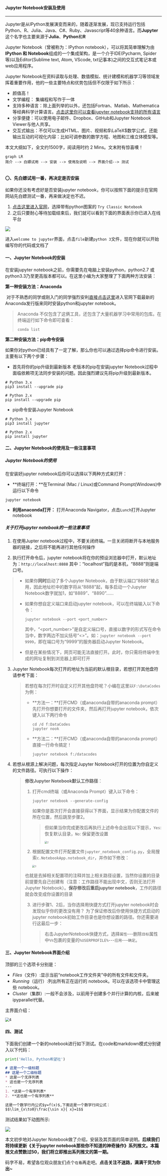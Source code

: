 #### Jupyter Notebook安装及使用

---

Jupyter是从IPython发展演变而来的，随着逐渐发展，现已支持运行包括Python、R、Julia、Java、C#、Ruby、Javascript等40余种语言。而**Jupyter**这个名字也主要来源于**Julia**、**Python**和**R**

Jupyter Notebook（曾被称为：IPython notebook），可以将其简单理解为由**IPython 和 Notebook**组成的一个集成架构，是一个介于IDE(Pycharm, Spider等)以及Editor(Sublime text, Atom, VScode, txt记事本)之间的交互式笔记本或web应用程序。

Jupyter Notebook在资料读取与处理、数值模拟、统计建模和机器学习等领域发挥着重要作用，他的一些主要特点和优势包括但不仅限于如下所示：

* 颜值高！
* 文学编程： 集编程和写作于一体
* 支持多种语言：除上面列举的以外，还包括Fortran、Matlab、Mathematica等经典科学计算语言。[点击这里你可以查看jupyter notebook支持的所有语言](https://github.com/jupyter/jupyter/wiki/Jupyter-kernels)
* 分享便捷：可以使用电子邮件、Dropbox、GitHub和Jupyter Notebook Viewer与他人共享。
* 交互式输出：不仅可以生成HTML、图片、视频和$\LaTeX$数学公式，还能输出互动的可视化内容：比如可调参数的数学方程、地图和三维立体模型等。

本文大纲如下，全文约1500字，阅读用时约 2 Mins。文末附有惊喜噢！

```mermaid
graph LR
简介 --> 白嫖试用 --> 安装 --> 使用及说明 --> 界面介绍--> 测试


```

#### 〇、先白嫖试用一番，再决定是否安装

如果你还没有考虑好是否安装jupyter notebook，你可以按照下面的提示在官网网站先白嫖测试一番，再来做决定也不迟。

1. [点击这里进入官网](https://jupyter.org/try)，选择带有python图案的 `Try Classic Notebook`
2. 之后只要耐心等待加载结束后，我们就可以看到下面的界面表示你已进入在线平台

![](1.png)

进入`welcome to jupyter`界面，点击`file`新建`python 3`文件，现在你就可以开始编写你的代码或文档了

#### 一、Jupyter Notebook的安装

在安装jupyter notebook之前，你需要先在电脑上安装python，python2.7 或python3.3乃至更高版本都可以。在这里小编为大家整理了下面两种方法安装：

**第一种安装方法：Anaconda**

​	对于不熟悉的同学或刚入门的同学强烈安利[直接点击这里]()进入官网下载最新的Anaconda发行版来同时安装python和jupyter  notebook。

> Anaconda 不仅包含了这俩工具，还包含了大量机器学习中常用的包库。在终端运行如下命令即可查看：
>
> ```
> conda list
> ```

**第二种安装方法：pip命令安装**

​		如果你对python已经具有了一定了解，那么你也可以通过选择pip命令进行安装。主要有以下两个步骤：

* 首先将你的pip升级到最新版本
  老版本的pip在安装jupyter Notebook过程中面临依赖项无法同步安装的问题。因此强烈建议先将pip升级到最新版本。

```
# Python 3.x 
pip3 install --upgrade pip

# Python 2.x
pip install --upgrade pip
```

* pip命令安装Jupyter Notebook

```
# Python 3.x
pip3 install jupyter

# Python 2.x
pip install jupyter
```

#### 二、Jupyter Notebook的使用及一些注意事项

##### Jupyter Notebook的使用

在安装好jupyter notebook后你可以选择以下两种方式来打开：

* **终端打开：**在Terminal (Mac / Linux)或Command Prompt(Windows)中运行以下命令

```
jupyter notebook
```

* **利用anaconda打开：** 打开Anaconda Navigator，点击`Lunch`打开Jupyter notebook

##### 关于打开jupyter notebook的一些注意事项

1. 在使用Jupter notebook过程中，不要关闭终端。一旦关闭将断开与本地服务器的链接，之后将不能再进行其他任何操作

2.  执行打开命令后，jupyter notebook将在你的预设浏览器中打开，默认地址为：`http://localhost:8888` 
   其中：“localhost”指的是本机，“8888”则是端口号。

   > * 如果你**同时**启动了多个Jupyter Notebook，由于默认端口“8888”被占用，因此地址栏中的数字将从“8888”起，每多启动一个Jupyter Notebook数字就加1，如“8889”、“8890”……
   >
   > * 如果你想自定义端口来启动jupyter notebook，可以在终端输入以下命令：
   >
   >   ```
   >   jupyter notebook --port <port_number>
   >   ```
   >
   >   其中，“<port_number>”是自定义端口号，直接以数字的形式写在命令当中，数字两边不加尖括号“<>”。如：`jupyter notebook --port 9999`，即在端口号为“9999”的服务器启动Jupyter Notebook。
   >
   > * 但是在某些情况下，网页可能无法直接打开。此时，你只需将终端中生成的网址复制到浏览器上即可打开

3. Jupyter Notebook每次打开的地址为当前的默认根目录，若想打开其他盘符请参考下面：

   > 若想在每次打开时自定义打开其他盘符呢？小编在这里以`F:\DataCodes`为例：
   >
   > * **方法一：**打开CMD（或anaconda自带的anaconda prompt）
   >   先打开你想要打开的文件夹，然后再打开jupyter notebook，依次键入以下两行命令
   >
   >   ```
   >   cd /d f:DataCodes
   >   jupyter nook
   >   ```
   >
   > * **方法二：**打开CMD（或anaconda自带的anaconda prompt）
   >   直接一行命令搞定！
   >
   >   ```
   >   jupyter notebook f:/datacodes
   >   ```
   >
   >   

4. 若想从根源上解决问题，每次指定Jupyter Notebook打开的位置为你自定义的文件路径。可执行以下操作：

   > **修改Jupyter Notebook默认工作路径**：
   >
   > 1. 打开cmd终端（或Anaconda Prompt）键入以下命令：
   >
   >    ```
   >    jupyter notebook --generate-config
   >    ```
   >
   >    如果你是首次打开会直接获得以下界面，显示结果为你配置文件的所在位置，然后跳至步骤2。
   >
   >    >  但如果当你完成更改后再执行上述命令会出现以下提示，`Yes`: 恢复默认目录，`No`: 保留更改设置
   >    >
   >    > <img src="2.png" alt="2" style="zoom:50%;" />
   >
   >    
   >
   > 2. 根据配置文件打开配置文件`jupyter_notebook_config.py`，全局搜索`c.NotebookApp.notebook_dir`，并作如下修改：
   >
   >    
   >
   >    <img src="3.png" alt="3" style="zoom:50%;" />
   >
   > 也就是去掉相关配置项的注释并加上相关路径设置，当然你设置的目录前提要先自己创建有（注意：工作路径不能出现中文，否则无法打开Jupyter Notebook）。**保存修改后重启jupyter notebook**，工作的路径就会改变成你设置的目录
   >
   > 3. 进行步骤1、2后，当你选择用快捷方式打开jupyter notebook时会发现似乎你的更改没有用？
   >    为了保证修改后你使用快捷方式启动的jupyter notebook初始工作目录也是你想设置的路径。你还需要进行这最后一步：
   >
   >    > 右击JupyterNotebook快捷方式，选择`属性`---删除`目标`属性中`%%`包裹的变量的`%USERPROFILE%`---`应用`---`确定`。



#### 三、Jupyter Notebook界面介绍

顶部的三个选项卡分别是：

* *Files*（文件）:显示当前“notebook工作文件夹”中的所有文件和文件夹。
* *Running*（运行）:列出所有正在运行的 notebook。可以在该选项卡中管理这些 notebook。
*  *Cluster*（集群）:一般不会涉及，以前用于创建多个并行计算的内核，后来被 ipyparallel代替。

主界面介绍：

<img src="4.png" alt="4" style="zoom:80%;" />

#### 四、测试

下面我们创建一个新的notebook进行如下测试。在code和markdown模式分别键入以下代码：

```python
print('Hello, Python希望社')
```

```markdown
# 这是一个一级标题
## 这是一个二级标题
* 这是一个无序列表
* 这也是一个无序列表
---
1. *这是一个有序列表*
2. **这也是一个有序列表**

这是一个数学行内公式$y=f(x)$,下面这是一个数学行间公式：
$$\lim_{x\to0}\frac{\sin x}{ x}=1$$
```

测试结果如下动图所示:

![](1.gif)



本文初步地对Jupyter Notebook做了介绍，安装及其页面的简单说明。**后续我们将持续更新《关于jupyter notebook那些你不知道的神奇操作》系列推文。本篇推文点赞数过50，我们将立即推出系列推文的第一期。**

码字不易，希望各位观众朋友们点个`在看`再走吧。**点击关注不迷路，满满干货为你出~**


